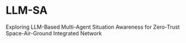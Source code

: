 # LLM-SA
Exploring LLM-Based Multi-Agent Situation Awareness for Zero-Trust Space-Air-Ground Integrated Network
